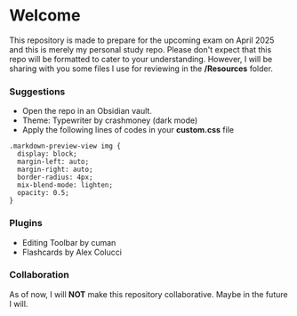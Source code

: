 # Welcome

This repository is made to prepare for the upcoming exam on April 2025 and this is merely my personal study repo. Please don't expect that this repo will be formatted to cater to your understanding. However, I will be sharing with you some files I use for reviewing in the **/Resources** folder.

### Suggestions
- Open the repo in an Obsidian vault.
- Theme: Typewriter by crashmoney (dark mode)
- Apply the following lines of codes in your **custom.css** file
```
.markdown-preview-view img {
  display: block;
  margin-left: auto;
  margin-right: auto;
  border-radius: 4px;
  mix-blend-mode: lighten;
  opacity: 0.5;
}
```

### Plugins
- Editing Toolbar by cuman
- Flashcards by Alex Colucci

### Collaboration
As of now, I will **NOT** make this repository collaborative. Maybe in the future I will.
